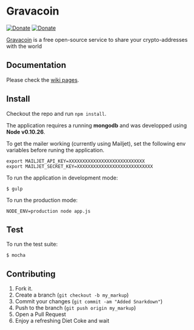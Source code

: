 # Gravacoin

[![Donate](http://gravaco.in/doge/458641ed4b2725b16edbf0192ca0b2f2.png)](http://gravaco.in/458641ed4b2725b16edbf0192ca0b2f2)
[![Donate](http://gravaco.in/btc/458641ed4b2725b16edbf0192ca0b2f2.png)](http://gravaco.in/458641ed4b2725b16edbf0192ca0b2f2)

[Gravacoin](http://gravaco.in) is a free open-source service to share your crypto-addresses with the world

## Documentation

Please check the [wiki pages](http://github.com/jorge-d/gravacoin/wiki/_pages).

## Install

Checkout the repo and run `npm install`.

The application requires a running **mongodb** and was developped using **Node v0.10.26**.

To get the mailer working (currently using Mailjet), set the following env variables before runing the application.

```shell
export MAILJET_API_KEY=XXXXXXXXXXXXXXXXXXXXXXXXXXXX
export MAILJET_SECRET_KEY=XXXXXXXXXXXXXXXXXXXXXXXXXXXX
```

To run the application in development mode:
```shell
$ gulp
```

To run the production mode:
```shell
NODE_ENV=production node app.js
```
## Test

To run the test suite:

```shell
$ mocha
```

## Contributing

1. Fork it.
2. Create a branch (`git checkout -b my_markup`)
3. Commit your changes (`git commit -am "Added Snarkdown"`)
4. Push to the branch (`git push origin my_markup`)
5. Open a Pull Request
6. Enjoy a refreshing Diet Coke and wait
